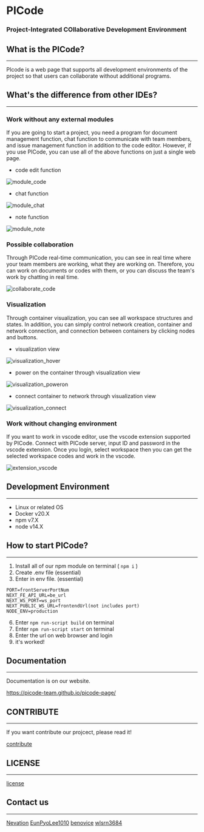 # PICode

### Project-Integrated COllaborative Development Environment

## What is the PICode?

---

PIcode is a web page that supports all development environments of the project so that users can collaborate without additional programs.

## What's the difference from other IDEs?

---

### Work without any external modules

If you are going to start a project, you need a program for document management function, chat function to communicate with team members, and issue management function in addition to the code editor. However, if you use PICode, you can use all of the above functions on just a single web page.

-   code edit function

![module_code](https://user-images.githubusercontent.com/28240077/132558933-19ab1a1d-b240-40b1-bac4-1f18dbdc7f4e.gif)

-   chat function

![module_chat](https://user-images.githubusercontent.com/28240077/132558942-65d9b40e-072b-4097-8e30-511b2222bd52.gif)

-   note function

![module_note](https://user-images.githubusercontent.com/28240077/132638418-a97da4c3-a315-4681-9679-4e38c5f2efb8.gif)

### Possible collaboration

Through PICode real-time communication, you can see in real time where your team members are working, what they are working on. Therefore, you can work on documents or codes with them, or you can discuss the team's work by chatting in real time.

![collaborate_code](https://user-images.githubusercontent.com/28240077/132559165-3f49e62d-d0f9-4ef7-a25f-c8fee82e3c02.gif)

### Visualization

Through container visualization, you can see all workspace structures and states. In addition, you can simply control network creation, container and network connection, and connection between containers by clicking nodes and buttons.

-   visualization view

![visualization_hover](https://user-images.githubusercontent.com/28240077/132559247-3b0667b1-6486-4267-bc90-1913c6a57f69.gif)

-   power on the container through visualization view

![visualization_poweron](https://user-images.githubusercontent.com/28240077/132559253-f06e02dd-362b-4a8e-9410-d1b95ed5ab75.gif)

-   connect container to network through visualization view

![visualization_connect](https://user-images.githubusercontent.com/28240077/132559258-15ac563e-d60c-41f2-a6d4-ea24dbf0357a.gif)

### Work without changing environment

If you want to work in vscode editor, use the vscode extension supported by PICode.
Connect with PICode server, input ID and password in the vscode extension. Once you login, select workspace then you can get the selected workspace codes and work in the vscode.

![extension_vscode](https://user-images.githubusercontent.com/28240077/132559602-a2a90470-b371-4331-901d-ef9f5300d8ea.gif)

## Development Environment

---

-   Linux or related OS
-   Docker v20.X
-   npm v7.X
-   node v14.X

## How to start PICode?

---

1. Install all of our npm module on terminal ( `npm i` )
2. Create .env file (essential)
3. Enter in env file. (essential)
```
PORT=frontServerPortNum 
NEXT_FE_API_URL=be_url
NEXT_WS_PORT=ws_port
NEXT_PUBLIC_WS_URL=frontendUrl(not includes port)
NODE_ENV=production
```
6. Enter `npm run-script build` on terminal
7. Enter `npm run-script start` on terminal
8. Enter the url on web browser and login
9. it's worked!

## Documentation

---

Documentation is on our website.

<https://picode-team.github.io/picode-page/>

## CONTRIBUTE

---

If you want contribute our projcect, please read it!

[contribute](https://github.com/PICode-Team/PICode/blob/develop/contribute.md)

## LICENSE

---

[license](https://github.com/PICode-Team/PICode/blob/develop/license.md/)

## Contact us

---

[Nevation](https://github.com/Nevation)
[EunPyoLee1010](https://github.com/EunPyoLee1010)
[benovice](https://github.com/benovice)
[wlsrn3684](https://github.com/wlsrn3684)
